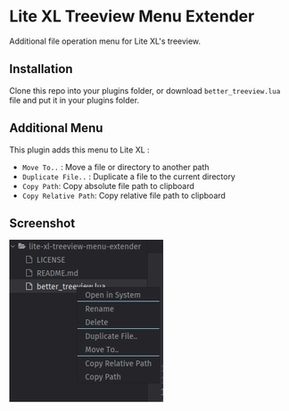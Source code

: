 # Lite XL Treeview Menu Extender
Additional file operation menu for Lite XL's treeview.
## Installation
Clone this repo into your plugins folder, or download `better_treeview.lua` file and put it in your plugins folder.
## Additional Menu
This plugin adds this menu to Lite XL :
- `Move To..` : Move a file or directory to another path
- `Duplicate File..` : Duplicate a file to the current directory
- `Copy Path`: Copy absolute file path to clipboard
- `Copy Relative Path`: Copy relative file path to clipboard

## Screenshot
![Screenshot](screenshot.png)
